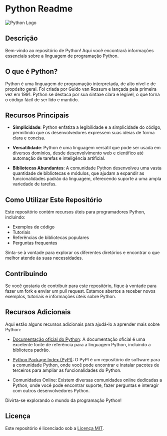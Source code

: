 # Python Readme

![Python Logo](https://upload.wikimedia.org/wikipedia/commons/thumb/c/c3/Python-logo-notext.svg/1200px-Python-logo-notext.svg.png)

## Descrição

Bem-vindo ao repositório de Python! Aqui você encontrará informações essenciais sobre a linguagem de programação Python.

## O que é Python?

Python é uma linguagem de programação interpretada, de alto nível e de propósito geral. Foi criada por Guido van Rossum e lançada pela primeira vez em 1991. Python se destaca por sua sintaxe clara e legível, o que torna o código fácil de ser lido e mantido.

## Recursos Principais

- **Simplicidade**: Python enfatiza a legibilidade e a simplicidade do código, permitindo que os desenvolvedores expressem suas ideias de forma clara e concisa.

- **Versatilidade**: Python é uma linguagem versátil que pode ser usada em diversos domínios, desde desenvolvimento web e científico até automação de tarefas e inteligência artificial.

- **Bibliotecas Abundantes**: A comunidade Python desenvolveu uma vasta quantidade de bibliotecas e módulos, que ajudam a expandir as funcionalidades padrão da linguagem, oferecendo suporte a uma ampla variedade de tarefas.

## Como Utilizar Este Repositório

Este repositório contém recursos úteis para programadores Python, incluindo:

- Exemplos de código
- Tutoriais
- Referências de bibliotecas populares
- Perguntas frequentes

Sinta-se à vontade para explorar os diferentes diretórios e encontrar o que melhor atende às suas necessidades.

## Contribuindo

Se você gostaria de contribuir para este repositório, fique à vontade para fazer um fork e enviar um pull request. Estamos abertos a receber novos exemplos, tutoriais e informações úteis sobre Python.

## Recursos Adicionais

Aqui estão alguns recursos adicionais para ajudá-lo a aprender mais sobre Python:

- [Documentação oficial do Python](https://docs.python.org/): A documentação oficial é uma excelente fonte de referência para a linguagem Python, incluindo a biblioteca padrão.

- [Python Package Index (PyPI)](https://pypi.org/): O PyPI é um repositório de software para a comunidade Python, onde você pode encontrar e instalar pacotes de terceiros para ampliar as funcionalidades do Python.

- Comunidades Online: Existem diversas comunidades online dedicadas a Python, onde você pode encontrar suporte, fazer perguntas e interagir com outros desenvolvedores Python.

Divirta-se explorando o mundo da programação Python!

## Licença

Este repositório é licenciado sob a [Licença MIT](LICENSE).